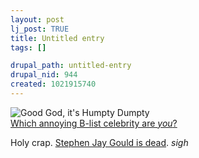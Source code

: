 ```yaml
--- 
layout: post
lj_post: TRUE
title: Untitled entry
tags: []

drupal_path: untitled-entry
drupal_nid: 944
created: 1021915740
---
```

<img src="http://rumandmonkey.com/widgets/tests/celebrity/american/drewcarey.jpg" title="Good God, it's Humpty Dumpty"><br /><a href="http://rumandmonkey.com/widgets/tests/celebrity/">Which annoying B-list celebrity are <i>you</i>?</a>


Holy crap. <A HREF="http://www.chicagotribune.com/news/nationworld/sns-gould-obit.story?coll=chi%2Dnews%2Dhed">Stephen Jay Gould is dead</A>. *sigh*
